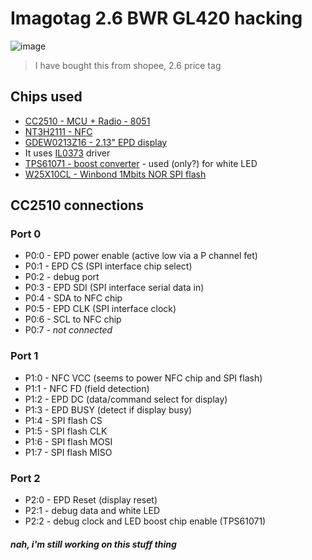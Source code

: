 # Imagotag 2.6 BWR GL420 hacking

![image](https://github.com/NLTD2010/Imagotag-SES/assets/77970269/60861abd-a7d4-4000-b9e1-93f330c38c14)
> I have bought this from shopee, 2.6 price tag
## Chips used

- [CC2510 - MCU + Radio - 8051](../../raw/master/doc/cc2510.pdf)
- [NT3H2111 - NFC](../../raw/master/doc/NT3H2111_2211.pdf)
- [GDEW0213Z16 - 2.13" EPD display](../../raw/master/doc/GDEW026Z39.pdf)
- It uses [IL0373](../../raw/master/doc/IL0373.pdf) driver
- [TPS61071 - boost converter](../../raw/master/doc/tps61071.pdf) - used (only?) for white LED 
- [W25X10CL - Winbond 1Mbits NOR SPI flash](../../raw/master/doc/w25x10cl.pdf)

## CC2510 connections

### Port 0
- P0:0 - EPD power enable (active low via a P channel fet)
- P0:1 - EPD CS (SPI interface chip select)
- P0:2 - debug port
- P0:3 - EPD SDI (SPI interface serial data in)
- P0:4 - SDA to NFC chip
- P0:5 - EPD CLK (SPI interface clock)
- P0:6 - SCL to NFC chip
- P0:7 - *not connected*

### Port 1
- P1:0 - NFC VCC (seems to power NFC chip and SPI flash)
- P1:1 - NFC FD (field detection)
- P1:2 - EPD DC (data/command select for display)
- P1:3 - EPD BUSY (detect if display busy)
- P1:4 - SPI flash CS 
- P1:5 - SPI flash CLK
- P1:6 - SPI flash MOSI
- P1:7 - SPI flash MISO

### Port 2
- P2:0 - EPD Reset (display reset)
- P2:1 - debug data and white LED
- P2:2 - debug clock and LED boost chip enable (TPS61071)
##### nah, i'm still working on this stuff thing
